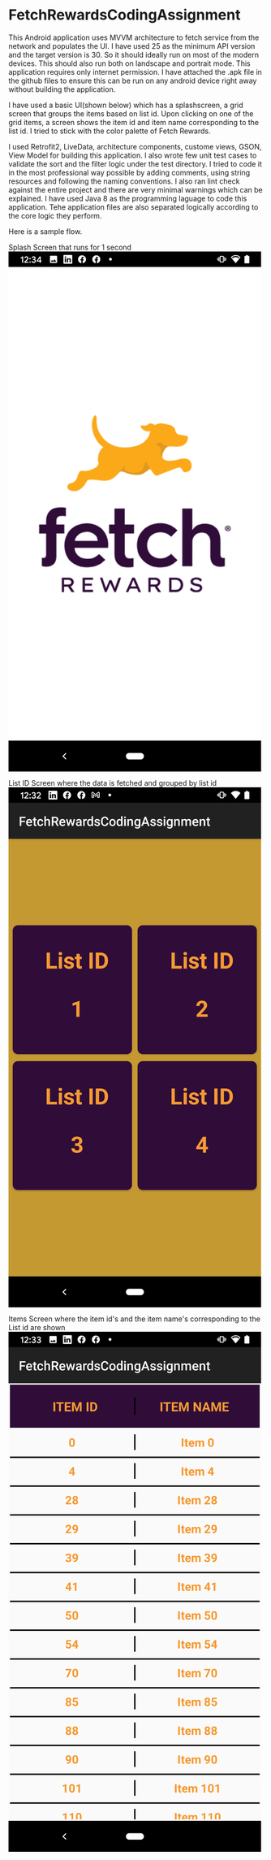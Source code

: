 # FetchRewardsCodingAssignment
 
This Android application uses MVVM architecture to fetch service from the network and populates the UI. I have used 25 as the minimum API version and the        target version is 30. So it should ideally run on most of the modern devices. This should also run both on landscape and portrait mode. This application requires only internet permission. I have attached the .apk file in the github files to ensure this can be run on any android device right away without building the application.
 
I have used a basic UI(shown below) which has a splashscreen, a grid screen that groups the items based on list id. Upon clicking on one of the grid items,
a screen shows the item id and item name corresponding to the list id. I tried to stick with the color palette of Fetch Rewards.
 
I used Retrofit2, LiveData, architecture components, custome views, GSON, View Model for building this application. I also wrote few unit test cases to      validate the sort and the filter logic under the test directory. I tried to code it in the most professional way possible by adding comments, using string resources and following the naming conventions. I also ran lint check against the entire project and there are very minimal warnings which can be explained. I have used Java 8 as the programming laguage to code this application. Tehe application files are also separated logically according to the core logic they perform. 
 
 Here is a sample flow.
 
 Splash Screen that runs for 1 second
 <img src="https://github.com/avinashpatnaik/FetchRewardsCodingAssignment/blob/main/splash_screen.png"  align="middle"/> 
 
 List ID Screen where the data is fetched and grouped by list id
 <img src="https://github.com/avinashpatnaik/FetchRewardsCodingAssignment/blob/main/list_screen.png"  align="middle"/> 
  
 Items Screen where the item id's and the item name's corresponding to the List id are shown
 <img src="https://github.com/avinashpatnaik/FetchRewardsCodingAssignment/blob/main/items_screen.png"  align="middle"/> 


 

